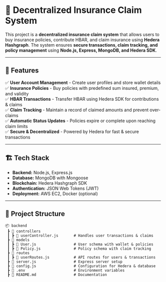 # 🚀 Decentralized Insurance Claim System

This project is a **decentralized insurance claim system** that allows users to buy insurance policies, contribute HBAR, and claim insurance using **Hedera Hashgraph**. The system ensures **secure transactions, claim tracking, and policy management** using **Node.js, Express, MongoDB, and Hedera SDK**.

---

## 🌟 Features

✅ **User Account Management** - Create user profiles and store wallet details  
✅ **Insurance Policies** - Buy policies with predefined sum insured, premium, and validity  
✅ **HBAR Transactions** - Transfer HBAR using Hedera SDK for contributions & claims  
✅ **Claim Tracking** - Maintain a record of claimed amounts and prevent over-claims  
✅ **Automatic Status Updates** - Policies expire or complete upon reaching claim limits  
✅ **Secure & Decentralized** - Powered by Hedera for fast & secure transactions

---

## 🏗️ Tech Stack

- **Backend:** Node.js, Express.js
- **Database:** MongoDB with Mongoose
- **Blockchain:** Hedera Hashgraph SDK
- **Authentication:** JSON Web Tokens (JWT)
- **Deployment:** AWS EC2, Docker (optional)

---

## 📂 Project Structure

```plaintext
📦 backend
 ┣ 📂 controllers
 ┃ ┣ 📜 userController.js       # Handles user transactions & claims
 ┣ 📂 models
 ┃ ┣ 📜 User.js                 # User schema with wallet & policies
 ┃ ┣ 📜 Policy.js               # Policy schema with claim tracking
 ┣ 📂 routes
 ┃ ┣ 📜 userRoutes.js           # API routes for users & transactions
 ┣ 📜 server.js                 # Express server setup
 ┣ 📜 config.js                 # Configuration for Hedera & database
 ┣ 📜 .env                      # Environment variables
 ┣ 📜 README.md                 # Documentation
```
